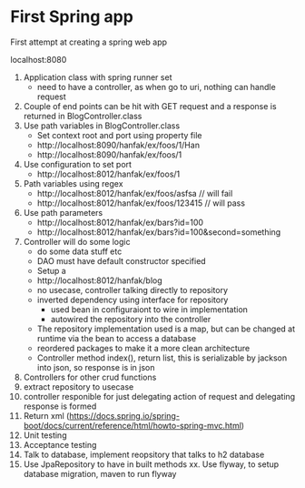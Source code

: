 # First Spring app

First attempt at creating a spring web app

localhost:8080

1. Application class with spring runner set
    - need to have a controller, as when go to uri, nothing can handle request
2. Couple of end points  can be hit with GET request and a response is returned in BlogController.class
3. Use path variables in BlogController.class
    - Set context root and port using property file
    - http://localhost:8090/hanfak/ex/foos/1/Han
    - http://localhost:8090/hanfak/ex/foos/1
4. Use configuration to set port
    - http://localhost:8012/hanfak/ex/foos/1
6. Path variables using regex
    -  http://localhost:8012/hanfak/ex/foos/asfsa // will fail
    -  http://localhost:8012/hanfak/ex/foos/123415 // will pass
5. Use path parameters
    -  http://localhost:8012/hanfak/ex/bars?id=100
    -  http://localhost:8012/hanfak/ex/bars?id=100&second=something
6. Controller will do some logic
    - do some data stuff etc
    - DAO must have default constructor specified
    - Setup a
    - http://localhost:8012/hanfak/blog
    - no usecase, controller talking directly to repository
    - inverted dependency using interface for repository
        - used bean in configuraiont to wire in implementation
        - autowired the repository into the controller
    - The repository implementation used is a map, but can be changed at runtime via the bean to access a database
    - reordered packages to make it a more clean architecture
    - Controller method index(), return list<Blog>, this is serializable by jackson into json, so response is in json
7. Controllers for other crud functions
8. extract repository to usecase
9. controller responible for just delegating action of request and delegating response is formed
10. Return xml (https://docs.spring.io/spring-boot/docs/current/reference/html/howto-spring-mvc.html)
11. Unit testing
12. Acceptance testing
13. Talk to database, implement reopsitory that talks to h2 database
14. Use JpaRepository to have in built methods
xx. Use flyway, to setup database migration, maven to run flyway